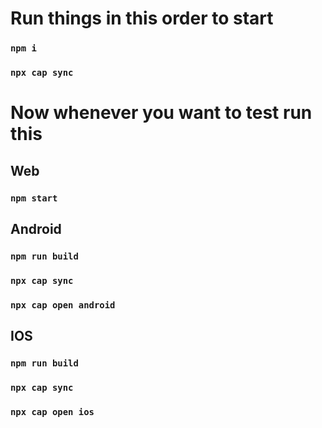 # Run things in this order to start
### `npm i`
### `npx cap sync`

# Now whenever you want to test run this
## Web
### `npm start`
## Android
### `npm run build`
### `npx cap sync`
### `npx cap open android`
## IOS
### `npm run build`
### `npx cap sync`
### `npx cap open ios`

